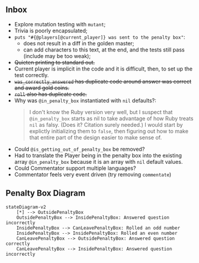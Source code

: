 ## Inbox
- Explore mutation testing with `mutant`;
- Trivia is poorly encapsulated;
- `puts "#{@players[@current_player]} was sent to the penalty box"`:
  - does not result in a diff in the golden master;
  - can add characters to this text, at the end, and the tests still pass (include may be too weak);
- ~~Quieten printing to standard out.~~
- Current player is implicit in the code and it is difficult, then, to set up the test correctly.
- ~~`was_correctly_answered` has duplicate code around answer was correct and award gold coins.~~
- ~~`roll` also has duplicate code.~~
- Why was `@in_penalty_box` instantiated with `nil` defaults?:
  > I don't know the Ruby version very well, but I suspect that `@in_penalty_box` starts as nil to take advantage of how Ruby treats `nil` as falsy. (Does it? Citation surely needed.) I would start by explictly initializing them to `false`, then figuring out how to make that entire part of the design easier to make sense of.
- Could `@is_getting_out_of_penalty_box` be removed?
- Had to translate the Player being in the penalty box into the existing array `@in_penalty_box` because it is an array with `nil` default values.
- Could Commentator support multiple languages?
- Commentator feels very event driven (try removing `commentate`)
## Penalty Box Diagram

```mermaid
stateDiagram-v2
    [*] --> OutsidePenaltyBox
    OutsidePenaltyBox --> InsidePenaltyBox: Answered question incorrectly
    InsidePenaltyBox --> CanLeavePenaltyBox: Rolled an odd number 
    InsidePenaltyBox --> InsidePenaltyBox: Rolled an even number
    CanLeavePenaltyBox --> OutsidePenaltyBox: Answered question correctly
    CanLeavePenaltyBox --> InsidePenaltyBox: Answered question incorrectly
```
